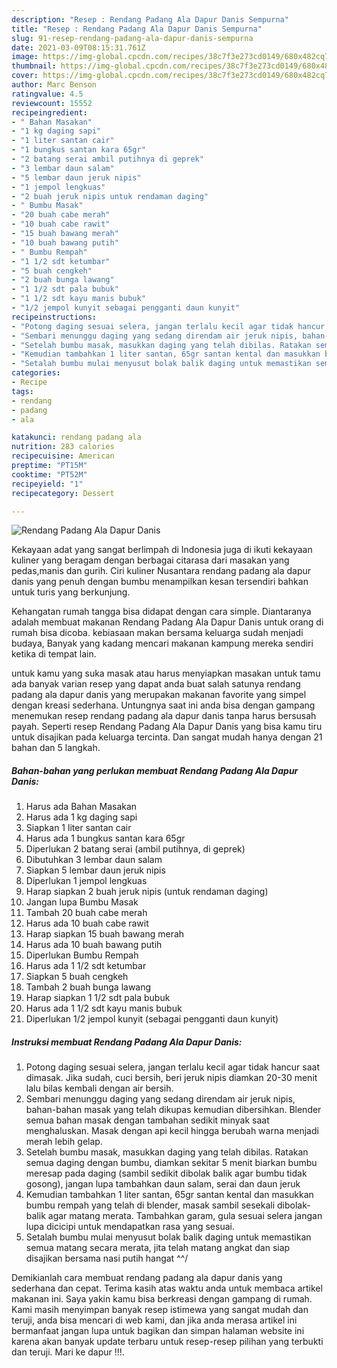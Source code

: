 ```yaml
---
description: "Resep : Rendang Padang Ala Dapur Danis Sempurna"
title: "Resep : Rendang Padang Ala Dapur Danis Sempurna"
slug: 91-resep-rendang-padang-ala-dapur-danis-sempurna
date: 2021-03-09T08:15:31.761Z
image: https://img-global.cpcdn.com/recipes/38c7f3e273cd0149/680x482cq70/rendang-padang-ala-dapur-danis-foto-resep-utama.jpg
thumbnail: https://img-global.cpcdn.com/recipes/38c7f3e273cd0149/680x482cq70/rendang-padang-ala-dapur-danis-foto-resep-utama.jpg
cover: https://img-global.cpcdn.com/recipes/38c7f3e273cd0149/680x482cq70/rendang-padang-ala-dapur-danis-foto-resep-utama.jpg
author: Marc Benson
ratingvalue: 4.5
reviewcount: 15552
recipeingredient:
- " Bahan Masakan"
- "1 kg daging sapi"
- "1 liter santan cair"
- "1 bungkus santan kara 65gr"
- "2 batang serai ambil putihnya di geprek"
- "3 lembar daun salam"
- "5 lembar daun jeruk nipis"
- "1 jempol lengkuas"
- "2 buah jeruk nipis untuk rendaman daging"
- " Bumbu Masak"
- "20 buah cabe merah"
- "10 buah cabe rawit"
- "15 buah bawang merah"
- "10 buah bawang putih"
- " Bumbu Rempah"
- "1 1/2 sdt ketumbar"
- "5 buah cengkeh"
- "2 buah bunga lawang"
- "1 1/2 sdt pala bubuk"
- "1 1/2 sdt kayu manis bubuk"
- "1/2 jempol kunyit sebagai pengganti daun kunyit"
recipeinstructions:
- "Potong daging sesuai selera, jangan terlalu kecil agar tidak hancur saat dimasak. Jika sudah, cuci bersih, beri jeruk nipis diamkan 20-30 menit lalu bilas kembali dengan air bersih."
- "Sembari menunggu daging yang sedang direndam air jeruk nipis, bahan-bahan masak yang telah dikupas kemudian dibersihkan. Blender semua bahan masak dengan tambahan sedikit minyak saat menghaluskan. Masak dengan api kecil hingga berubah warna menjadi merah lebih gelap."
- "Setelah bumbu masak, masukkan daging yang telah dibilas. Ratakan semua daging dengan bumbu, diamkan sekitar 5 menit biarkan bumbu meresap pada daging (sambil sedikit dibolak balik agar bumbu tidak gosong), jangan lupa tambahkan daun salam, serai dan daun jeruk"
- "Kemudian tambahkan 1 liter santan, 65gr santan kental dan masukkan bumbu rempah yang telah di blender, masak sambil sesekali dibolak-balik agar matang merata. Tambahkan garam, gula sesuai selera jangan lupa dicicipi untuk mendapatkan rasa yang sesuai."
- "Setalah bumbu mulai menyusut bolak balik daging untuk memastikan semua matang secara merata, jita telah matang angkat dan siap disajikan bersama nasi putih hangat ^^/"
categories:
- Recipe
tags:
- rendang
- padang
- ala

katakunci: rendang padang ala 
nutrition: 283 calories
recipecuisine: American
preptime: "PT15M"
cooktime: "PT52M"
recipeyield: "1"
recipecategory: Dessert

---
```



![Rendang Padang Ala Dapur Danis](https://img-global.cpcdn.com/recipes/38c7f3e273cd0149/680x482cq70/rendang-padang-ala-dapur-danis-foto-resep-utama.jpg)

Kekayaan adat yang sangat berlimpah di Indonesia juga di ikuti kekayaan kuliner yang beragam dengan berbagai citarasa dari masakan yang pedas,manis dan gurih. Ciri kuliner Nusantara rendang padang ala dapur danis yang penuh dengan bumbu menampilkan kesan tersendiri bahkan untuk turis yang berkunjung.


Kehangatan rumah tangga bisa didapat dengan cara simple. Diantaranya adalah membuat makanan Rendang Padang Ala Dapur Danis untuk orang di rumah bisa dicoba. kebiasaan makan bersama keluarga sudah menjadi budaya, Banyak yang kadang mencari makanan kampung mereka sendiri ketika di tempat lain.



untuk kamu yang suka masak atau harus menyiapkan masakan untuk tamu ada banyak varian resep yang dapat anda buat salah satunya rendang padang ala dapur danis yang merupakan makanan favorite yang simpel dengan kreasi sederhana. Untungnya saat ini anda bisa dengan gampang menemukan resep rendang padang ala dapur danis tanpa harus bersusah payah.
Seperti resep Rendang Padang Ala Dapur Danis yang bisa kamu tiru untuk disajikan pada keluarga tercinta. Dan sangat mudah hanya dengan 21 bahan dan 5 langkah.


<!--inarticleads1-->

##### Bahan-bahan yang perlukan membuat Rendang Padang Ala Dapur Danis:

1. Harus ada  Bahan Masakan
1. Harus ada 1 kg daging sapi
1. Siapkan 1 liter santan cair
1. Harus ada 1 bungkus santan kara 65gr
1. Diperlukan 2 batang serai (ambil putihnya, di geprek)
1. Dibutuhkan 3 lembar daun salam
1. Siapkan 5 lembar daun jeruk nipis
1. Diperlukan 1 jempol lengkuas
1. Harap siapkan 2 buah jeruk nipis (untuk rendaman daging)
1. Jangan lupa  Bumbu Masak
1. Tambah 20 buah cabe merah
1. Harus ada 10 buah cabe rawit
1. Harap siapkan 15 buah bawang merah
1. Harus ada 10 buah bawang putih
1. Diperlukan  Bumbu Rempah
1. Harus ada 1 1/2 sdt ketumbar
1. Siapkan 5 buah cengkeh
1. Tambah 2 buah bunga lawang
1. Harap siapkan 1 1/2 sdt pala bubuk
1. Harus ada 1 1/2 sdt kayu manis bubuk
1. Diperlukan 1/2 jempol kunyit (sebagai pengganti daun kunyit)




<!--inarticleads2-->

##### Instruksi membuat  Rendang Padang Ala Dapur Danis:

1. Potong daging sesuai selera, jangan terlalu kecil agar tidak hancur saat dimasak. Jika sudah, cuci bersih, beri jeruk nipis diamkan 20-30 menit lalu bilas kembali dengan air bersih.
1. Sembari menunggu daging yang sedang direndam air jeruk nipis, bahan-bahan masak yang telah dikupas kemudian dibersihkan. Blender semua bahan masak dengan tambahan sedikit minyak saat menghaluskan. Masak dengan api kecil hingga berubah warna menjadi merah lebih gelap.
1. Setelah bumbu masak, masukkan daging yang telah dibilas. Ratakan semua daging dengan bumbu, diamkan sekitar 5 menit biarkan bumbu meresap pada daging (sambil sedikit dibolak balik agar bumbu tidak gosong), jangan lupa tambahkan daun salam, serai dan daun jeruk
1. Kemudian tambahkan 1 liter santan, 65gr santan kental dan masukkan bumbu rempah yang telah di blender, masak sambil sesekali dibolak-balik agar matang merata. Tambahkan garam, gula sesuai selera jangan lupa dicicipi untuk mendapatkan rasa yang sesuai.
1. Setalah bumbu mulai menyusut bolak balik daging untuk memastikan semua matang secara merata, jita telah matang angkat dan siap disajikan bersama nasi putih hangat ^^/




Demikianlah cara membuat rendang padang ala dapur danis yang sederhana dan cepat. Terima kasih atas waktu anda untuk membaca artikel makanan ini. Saya yakin kamu bisa berkreasi dengan gampang di rumah. Kami masih menyimpan banyak resep istimewa yang sangat mudah dan teruji, anda bisa mencari di web kami, dan jika anda merasa artikel ini bermanfaat jangan lupa untuk bagikan dan simpan halaman website ini karena akan banyak update terbaru untuk resep-resep pilihan yang terbukti dan teruji. Mari ke dapur !!!. 
